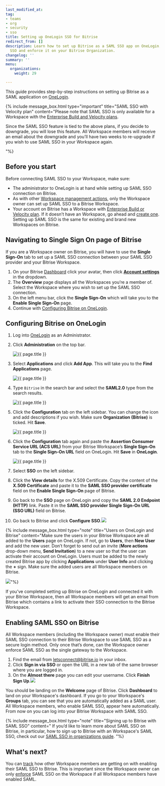 ```yaml
---
last_modified_at: 
tag:
- teams
- org
- security
- sso
title: Setting up OneLogin SSO for Bitrise
redirect_from: []
description: Learn how to set up Bitrise as a SAML SSO app on OneLogin, enable SAML
  SSO and enforce it on your Bitrise Organization.
changelog: ''
summary: ''
menu:
  organizations:
    weight: 29

---
```

This guide provides step-by-step instructions on setting up Bitrise as a SAML application on [OneLogin](https://www.onelogin.com/).

{% include message_box.html type="important" title="SAML SSO with Velocity plan" content="Please note that SAML SSO is only available for a Workspace with the [Enterprise Build and Velocity plans](https://www.bitrise.io/pricing).

Since the SAML SSO feature is tied to the above plans, if you decide to downgrade, you will lose this feature. All Workspace members will receive an email about the downgrade and you’ll have two weeks to re-upgrade if you wish to use SAML SSO in your Workspace again.

"%}

## Before you start

Before connecting SAML SSO to your Workspace, make sure:

* The administrator to OneLogin is at hand while setting up SAML SSO connection on Bitrise.
* As with other [Workspace management actions](/team-management/organizations/members-organizations/), only the Workspace owner can set up SAML SSO to a Bitrise Workspace.
* Your account on Bitrise has a Workspace with [Enterprise Build or Velocity plan](https://www.bitrise.io/pricing). If it doesn’t have an Workspace, go ahead and [create one](/team-management/organizations/creating-org/). Setting up SAML SSO is the same for existing and brand new Workspaces on Bitrise.

## Navigating to Single Sign On page of Bitrise

If you are a Workspace owner on Bitrise, you will have to use the **Single Sign-On** tab to set up a SAML SSO connection between your SAML SSO provider and your Bitrise Workspace.

1. On your Bitrise [Dashboard](https://app.bitrise.io/dashboard/builds) click your avatar, then click [**Account settings**](https://app.bitrise.io/me/profile#/overview) in the dropdown.
2. The **Overview** page displays all the Workspaces you’re a member of. Select the Workspace where you wish to set up the SAML SSO connection.
3. On the left menu bar, click the **Single Sign-On** which will take you to the **Enable Single Sign-On** page.
4. Continue with [Configuring Bitrise on OneLogin](/team-management/organizations/setting-up-onelogin-sso-for-bitrise/#configuring-bitrise-on-onelogin).

## Configuring Bitrise on OneLogin

 1. Log into [OneLogin](https://www.onelogin.com/) as an Administrator.
 2. Click **Administration** on the top bar.

    ![{{ page.title }}](/img/OneLogin-administration.png)
 3. Select **Applications** and click **Add App**. This will take you to the **Find Applications** page.

    ![{{ page.title }}](/img/onelogin-addapp.png)
 4. Type `Bitrise` in the search bar and select the **SAML2.0** type from the search results.

    ![{{ page.title }}](/img/OneLogin-findapp.jpg)
 5. Click the **Configuration** tab on the left sidebar. You can change the icon and add descriptions if you wish. Make sure **Organization (Bitrise)** is ticked. Hit **Save**.

    ![{{ page.title }}](/img/add-bitrise-onelogin.jpg)
 6. Click the **Configuration** tab again and paste the **Assertion Consumer Service URL (ACS URL)** from your Bitrise Workspace’s **Single Sign-On** tab to the **Single Sign-On URL** field on OneLogin. Hit **Save** in **OneLogin**.

    ![{{ page.title }}](/img/application-details.jpg)
 7. Select **SSO** on the left sidebar.
 8. Click the **View details** for the X.509 Certificate. Copy the content of the **X.509 Certificate** and paste it to the **SAML SSO provider certificate** field on the **Enable Single Sign-On** page of Bitrise.
 9. Go back to the **SSO** page on OneLogin and copy the **SAML 2.0 Endpoint (HTTP)** link. Paste it in the **SAML SSO provider Single Sign-On URL (SSO URL)** field on Bitrise.
10. Go back to Bitrise and click **Configure SSO**.![](/img/enablesinglesignon.jpg)

{% include message_box.html type="note" title="Users on OneLogin and Bitrise" content="Make sure the users in your Bitrise Workspace are all added to the **Users** page on OneLogin. If not, go to **Users**, then **New User** and add the new user. Don’t forget to send out an invite (**More actions** drop-down menu, **Send Invitation**) to a new user so that the user can activate their account on OneLogin. Users must be added to the newly created Bitrise app by clicking **Applications** under **User Info** and clicking the **+** sign. Make sure the added users are all Workspace members on Bitrise.

![](/img/application-onelogin.jpg)"%}

If you’ve completed setting up Bitrise on OneLogin and connected it with your Bitrise Workspace, then all Workspace members will get an email from Bitrise which contains a link to activate their SSO connection to the Bitrise Workspace.

## Enabling SAML SSO on Bitrise

All Workspace members (including the Workspace owner) must enable their SAML SSO connection to their Bitrise Workspace to use SAML SSO as a secure login method. Only once that’s done, can the Workspace owner enforce SAML SSO as the single gateway to the Workspace.

1. Find the email from [letsconnect@bitrise.io](mailto:letsconnect@bitrise.io "mailto:letsconnect@bitrise.io") in your inbox.
2. Click **Sign in via SSO** or open the URL in a new tab of the same browser where you are logged in.
3. On the **Almost there** page you can edit your username. Click **Finish Sign Up**.![](/img/almostherepage.png)

You should be landing on the **Welcome** page of Bitrise. Click **Dashboard** to land on your Workspace's dashboard. If you go to your Workspace's **Groups** tab, you can see that you are automatically added as a SAML user. All Workspace members, who enable SAML SSO, appear here automatically. From now on you can log into your Bitrise Workspace with SAML SSO.

{% include message_box.html type="note" title="Signing up to Bitrise with SAML SSO" content=" If you’d like to learn more about SAML SSO on Bitrise, in particular, how to sign up to Bitrise with an Workspace's SAML SSO, check out our [SAML SSO in organizations guide](/team-management/organizations/saml-sso-in-organizations/). "%}

## What's next?

You can [track](/team-management/organizations/saml-sso-in-organizations/#checking-saml-sso-statuses-on-bitrise) how other Workspace members are getting on with enabling their SAML SSO to Bitrise. This is important since the Workspace owner can only [enforce](/team-management/organizations/saml-sso-in-organizations/#enforcing-saml-sso-on-a-workspace) SAML SSO on the Workspace if all Workspace members have enabled SAML.